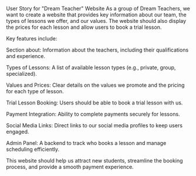 User Story for "Dream Teacher" Website
As a group of Dream Teachers, we want to create a website that provides key information about our team, the types of lessons we offer, and our values. The website should also display the prices for each lesson and allow users to book a trial lesson.

Key features include:

Section about: Information about the teachers, including their qualifications and experience.

Types of Lessons: A list of available lesson types (e.g., private, group, specialized).

Values and Prices: Clear details on the values we promote and the pricing for each type of lesson.

Trial Lesson Booking: Users should be able to book a trial lesson with us.

Payment Integration: Ability to complete payments securely for lessons.

Social Media Links: Direct links to our social media profiles to keep users engaged.

Admin Panel: A backend to track who books a lesson and manage scheduling efficiently.

This website should help us attract new students, streamline the booking process, and provide a smooth payment experience.
